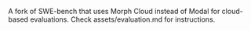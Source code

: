 A fork of SWE-bench that uses Morph Cloud instead of Modal for cloud-based evaluations. Check assets/evaluation.md for instructions.
